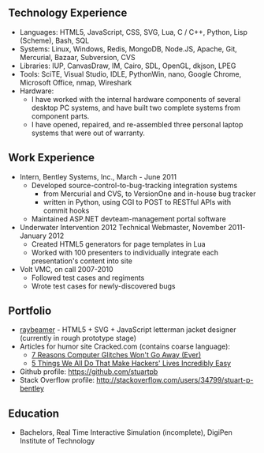 ## Technology Experience
- Languages: HTML5, JavaScript, CSS, SVG, Lua, C / C++, Python, Lisp (Scheme), Bash, SQL
- Systems: Linux, Windows, Redis, MongoDB, Node.JS, Apache, Git, Mercurial, Bazaar, Subversion, CVS
- Libraries: IUP, CanvasDraw, IM, Cairo, SDL, OpenGL, dkjson, LPEG
- Tools: SciTE, Visual Studio, IDLE, PythonWin, nano, Google Chrome, Microsoft Office, nmap, Wireshark
- Hardware:
  - I have worked with the internal hardware components of several desktop PC systems, and have built two complete systems from component parts.
  - I have opened, repaired, and re-assembled three personal laptop systems that were out of warranty.

## Work Experience
- Intern, Bentley Systems, Inc., March - June 2011
  - Developed source-control-to-bug-tracking integration systems
    - from Mercurial and CVS, to VersionOne and in-house bug tracker
    - written in Python, using CGI to POST to RESTful APIs with commit hooks
  - Maintained ASP.NET devteam-management portal software
- Underwater Intervention 2012 Technical	Webmaster, November 2011-January 2012
  - Created HTML5 generators for page templates in Lua
  - Worked with 100 presenters to individually integrate each presentation's content into site
- Volt VMC, on call 2007-2010
  - Followed test cases and regiments
  - Wrote test cases for newly-discovered bugs

## Portfolio
- [raybeamer][] - HTML5 + SVG + JavaScript letterman jacket designer (currently in rough prototype stage)
- Articles for humor site Cracked.com (contains coarse language):
  - [7 Reasons Computer Glitches Won't Go Away (Ever)][cracked-1]
  - [5 Things We All Do That Make Hackers' Lives Incredibly Easy][cracked-2]
- Github profile: https://github.com/stuartpb
- Stack Overflow profile: http://stackoverflow.com/users/34799/stuart-p-bentley

[raybeamer]: http://stuartpb.github.com/raybeamer/jacket-design.html
[cracked-1]: http://www.cracked.com/article_18808_7-reasons-computer-glitches-wont-go-away-ever.html
[cracked-2]: http://www.cracked.com/article_18962_5-things-we-all-do-that-make-hackers-lives-incredibly-easy.html

## Education
- Bachelors, Real Time Interactive Simulation (incomplete), DigiPen Institute of Technology
